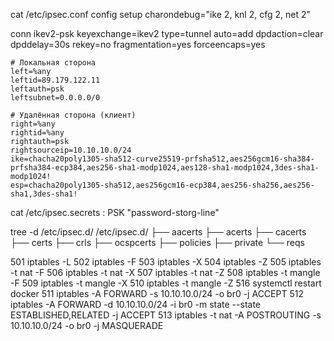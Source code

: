 cat /etc/ipsec.conf 
config setup
    charondebug="ike 2, knl 2, cfg 2, net 2"

conn ikev2-psk
    keyexchange=ikev2
    type=tunnel
    auto=add
    dpdaction=clear
    dpddelay=30s
    rekey=no
    fragmentation=yes
    forceencaps=yes


    # Локальная сторона
    left=%any
    leftid=89.179.122.11
    leftauth=psk
    leftsubnet=0.0.0.0/0

    # Удалённая сторона (клиент)
    right=%any
    rightid=%any
    rightauth=psk
    rightsourceip=10.10.10.0/24
    ike=chacha20poly1305-sha512-curve25519-prfsha512,aes256gcm16-sha384-prfsha384-ecp384,aes256-sha1-modp1024,aes128-sha1-modp1024,3des-sha1-modp1024!
    esp=chacha20poly1305-sha512,aes256gcm16-ecp384,aes256-sha256,aes256-sha1,3des-sha1!


cat /etc/ipsec.secrets 
: PSK "password-storg-line"

tree -d /etc/ipsec.d/
/etc/ipsec.d/
├── aacerts
├── acerts
├── cacerts
├── certs
├── crls
├── ocspcerts
├── policies
├── private
└── reqs

  501  iptables -L
  502  iptables -F
  503  iptables -X
  504  iptables -Z
  505  iptables -t nat -F
  506  iptables -t nat -X
  507  iptables -t nat -Z
  508  iptables -t mangle -F
  509  iptables -t mangle -X
  510  iptables -t mangle -Z
  516  systemctl restart docker
  511  iptables -A FORWARD -s 10.10.10.0/24 -o br0 -j ACCEPT
  512  iptables -A FORWARD -d 10.10.10.0/24 -i br0 -m state --state ESTABLISHED,RELATED -j ACCEPT
  513  iptables -t nat -A POSTROUTING -s 10.10.10.0/24 -o br0 -j MASQUERADE
